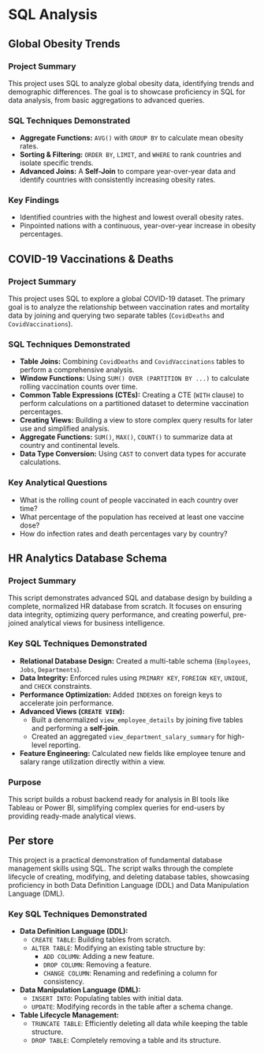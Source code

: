 # SQL Analysis 

## Global Obesity Trends 

### Project Summary
This project uses SQL to analyze global obesity data, identifying trends and demographic differences. The goal is to showcase proficiency in SQL for data analysis, from basic aggregations to advanced queries.
### SQL Techniques Demonstrated
*   **Aggregate Functions:** `AVG()` with `GROUP BY` to calculate mean obesity rates.
*   **Sorting & Filtering:** `ORDER BY`, `LIMIT`, and `WHERE` to rank countries and isolate specific trends.
*   **Advanced Joins:** A **Self-Join** to compare year-over-year data and identify countries with consistently increasing obesity rates.

### Key Findings
*   Identified countries with the highest and lowest overall obesity rates.
*   Pinpointed nations with a continuous, year-over-year increase in obesity percentages.

## COVID-19 Vaccinations & Deaths

### Project Summary
This project uses SQL to explore a global COVID-19 dataset. The primary goal is to analyze the relationship between vaccination rates and mortality data by joining and querying two separate tables (`CovidDeaths` and `CovidVaccinations`).
### SQL Techniques Demonstrated
*   **Table Joins:** Combining `CovidDeaths` and `CovidVaccinations` tables to perform a comprehensive analysis.
*   **Window Functions:** Using `SUM() OVER (PARTITION BY ...)` to calculate rolling vaccination counts over time.
*   **Common Table Expressions (CTEs):** Creating a CTE (`WITH` clause) to perform calculations on a partitioned dataset to determine vaccination percentages.
*   **Creating Views:** Building a view to store complex query results for later use and simplified analysis.
*   **Aggregate Functions:** `SUM()`, `MAX()`, `COUNT()` to summarize data at country and continental levels.
*   **Data Type Conversion:** Using `CAST` to convert data types for accurate calculations.

### Key Analytical Questions
*   What is the rolling count of people vaccinated in each country over time?
*   What percentage of the population has received at least one vaccine dose?
*   How do infection rates and death percentages vary by country?

## HR Analytics Database Schema

### Project Summary

This script demonstrates advanced SQL and database design by building a complete, normalized HR database from scratch. It focuses on ensuring data integrity, optimizing query performance, and creating powerful, pre-joined analytical views for business intelligence.

### Key SQL Techniques Demonstrated
*   **Relational Database Design:** Created a multi-table schema (`Employees`, `Jobs`, `Departments`).
*   **Data Integrity:** Enforced rules using `PRIMARY KEY`, `FOREIGN KEY`, `UNIQUE`, and `CHECK` constraints.
*   **Performance Optimization:** Added `INDEX`es on foreign keys to accelerate join performance.
*   **Advanced Views (`CREATE VIEW`):**
    *   Built a denormalized `view_employee_details` by joining five tables and performing a **self-join**.
    *   Created an aggregated `view_department_salary_summary` for high-level reporting.
*   **Feature Engineering:** Calculated new fields like employee tenure and salary range utilization directly within a view.

### Purpose
This script builds a robust backend ready for analysis in BI tools like Tableau or Power BI, simplifying complex queries for end-users by providing ready-made analytical views.

## Per store 
This project is a practical demonstration of fundamental database management skills using SQL. The script walks through the complete lifecycle of creating, modifying, and deleting database tables, showcasing proficiency in both Data Definition Language (DDL) and Data Manipulation Language (DML).

### Key SQL Techniques Demonstrated

*   **Data Definition Language (DDL):**
    *   `CREATE TABLE`: Building tables from scratch.
    *   `ALTER TABLE`: Modifying an existing table structure by:
        *   `ADD COLUMN`: Adding a new feature.
        *   `DROP COLUMN`: Removing a feature.
        *   `CHANGE COLUMN`: Renaming and redefining a column for consistency.
*   **Data Manipulation Language (DML):**
    *   `INSERT INTO`: Populating tables with initial data.
    *   `UPDATE`: Modifying records in the table after a schema change.
*   **Table Lifecycle Management:**
    *   `TRUNCATE TABLE`: Efficiently deleting all data while keeping the table structure.
    *   `DROP TABLE`: Completely removing a table and its structure.


